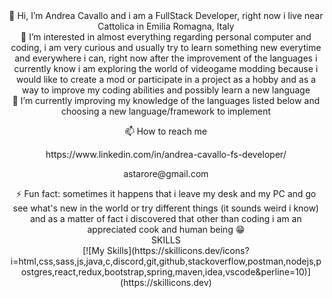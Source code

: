 <div align="center">
👋 Hi, I’m Andrea Cavallo and i am a FullStack Developer, right now i live near Cattolica in Emilia Romagna, Italy
  </div>
  <div align="center">
👀 I’m interested in almost everything regarding personal computer and coding, i am very curious and usually try to learn something new everytime and everywhere i can, right now after the improvement of the languages i currently know i am exploring the world of videogame modding because i would like to create a mod or participate in a project as a hobby and as a way to improve my coding abilities and possibly learn a new language 
    </div>
    <div align="center">
🌱 I’m currently improving my knowledge of the languages listed below and choosing a new language/framework to implement
      </div>
      <div align="center">
<p>📫 How to reach me </p>
        <a>https://www.linkedin.com/in/andrea-cavallo-fs-developer/</a>
        <p>astarore@gmail.com</p>
        </div>
        <div align="center">
⚡ Fun fact: sometimes it happens that i leave my desk and my PC and go see what's new in the world or try different things (it sounds weird i know) and as a matter of fact i discovered that other than coding i am an appreciated cook and human being 😁
</div>
<div align="center">
SKILLS
  </div>
<div align="center">
[![My Skills](https://skillicons.dev/icons?i=html,css,sass,js,java,c,discord,git,github,stackoverflow,postman,nodejs,postgres,react,redux,bootstrap,spring,maven,idea,vscode&perline=10)](https://skillicons.dev)
</div>
